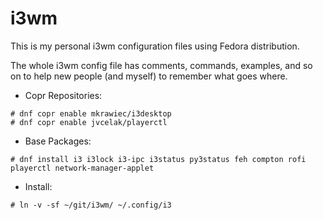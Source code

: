 # i3wm

This is my personal i3wm configuration files using Fedora distribution.

The whole i3wm config file has comments, commands, examples, and so on to help new people (and myself) to remember what goes where.

- Copr Repositories:
~~~
# dnf copr enable mkrawiec/i3desktop
# dnf copr enable jvcelak/playerctl
~~~

- Base Packages:
~~~
# dnf install i3 i3lock i3-ipc i3status py3status feh compton rofi playerctl network-manager-applet
~~~

- Install:
~~~
# ln -v -sf ~/git/i3wm/ ~/.config/i3
~~~
